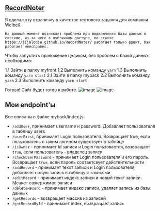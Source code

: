 ## [RecordNoter](https://jijaloqie.github.io/RecordNoter/)
Я сделал эту страничку в качестве тестового задания для компании WelbeX
```
На данный момент возникает проблема при подключении базы данных к системе, из-за чего в публичном доступе, по ссылке
https://jijaloqie.github.io/RecordNoter/ работает только фронт, бэк работает неисправно.
```

Чтобы запустить приложение целиком, без проблем с базой данных, необходимо:

1.1 Зайти в папку myfront
1.2 Выполнить команду ``yarn``
1.3 Выполнить команду ``yarn start``
2.1 Зайти в папку myback
2.2 Выполнить команду ``yarn``
2.3 Выполнить команду ``yarn start``

Готово! Сайт будет готов к работе.
![image](https://github.com/JijaLoqie/RecordNoter/assets/43857227/7345e32a-2e9c-4bd6-bb50-ebfc8e9b17e5)
![image](https://github.com/JijaLoqie/RecordNoter/assets/43857227/da3e2b1a-09e2-43ea-b354-e410ad7efbd4)



## Мои endpoint'ы
Все описаны в файле myback/index.js

- ```/addUser```, принимает username и password. Добавляет пользователя в таблицу users
- ```/userExist```, принимает Login пользователя. Возвращает true, если пользователь с таким логином существует в таблице
- ```/isOwner``` - принимает id записи и Login пользоваетля, возвращает ``true``, если пользователь - владелец записи
- ```/checkUserPassword``` - принимает Login пользователя и его пароль. Возвращает ```true```, если пароль соответсвует действительности
- ```/addRecord``` - принимает текст записи и Login пользователя, добавляет новую запись в таблицу с записями
- ```/editRecord``` - принимает индекс записи и новый текст записи. Меняет сожержимое записи
- ```/deleteRecord``` - принимает индекс записи, удаляет запись из базы данных
- ```/getRecords``` - возвращает массив из записей
- ```/getRecordById``` - принимает index, возвращает запись

